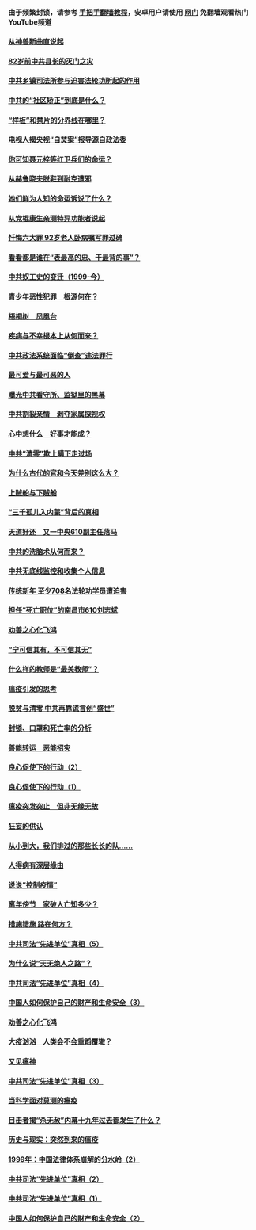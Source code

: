 #### 由于频繁封锁，请参考 [手把手翻墙教程](https://github.com/gfw-breaker/guides/wiki/)，安卓用户请使用 [网门](https://github.com/gfw-breaker/nogfw/blob/master/dl.md?t=04121701) 免翻墙观看热门YouTube频道 

#### [从神兽断曲直说起](../pages/19/423201.md?t=04121701) 

#### [82岁前中共县长的灭门之灾](../pages/19/423055.md?t=04121701) 

#### [中共乡镇司法所参与迫害法轮功所起的作用](../pages/19/423064.md?t=04121701) 

#### [中共的“社区矫正”到底是什么？](../pages/19/422870.md?t=04121701) 

#### [“样板”和禁片的分界线在哪里？](../pages/19/422704.md?t=04121701) 

#### [电视人揭央视“自焚案”报导源自政法委](../pages/19/422770.md?t=04121701) 

#### [你可知聂元梓等红卫兵们的命运？](../pages/19/422848.md?t=04121701) 

#### [从赫鲁晓夫脱鞋到耐克遭邪](../pages/19/422826.md?t=04121701) 

#### [她们鲜为人知的命运诉说了什么？](../pages/19/422754.md?t=04121701) 

#### [从党棍康生亲测特异功能者说起](../pages/19/422657.md?t=04121701) 

#### [忏悔六大罪 92岁老人卧病嘱写罪过碑](../pages/19/422750.md?t=04121701) 

#### [看看都是谁在“表最高的忠、干最背的事”？](../pages/19/422703.md?t=04121701) 

#### [中共奴工史的变迁（1999-今）](../pages/19/422656.md?t=04121701) 

#### [青少年恶性犯罪　根源何在？](../pages/19/422449.md?t=04121701) 

#### [梧桐树　凤凰台](../pages/19/422442.md?t=04121701) 

#### [疾病与不幸根本上从何而来？](../pages/19/422438.md?t=04121701) 

#### [中共政法系统面临“倒查”违法罪行](../pages/19/422497.md?t=04121701) 

#### [最可爱与最可恶的人](../pages/19/422448.md?t=04121701) 

#### [曝光中共看守所、监狱里的黑幕](../pages/19/422390.md?t=04121701) 

#### [中共割裂亲情　剥夺家属探视权](../pages/19/422364.md?t=04121701) 

#### [心中想什么　好事才能成？](../pages/19/422318.md?t=04121701) 

#### [中共“清零”欺上瞒下走过场](../pages/19/422306.md?t=04121701) 

#### [为什么古代的官和今天差别这么大？](../pages/19/422228.md?t=04121701) 

#### [上贼船与下贼船](../pages/19/422276.md?t=04121701) 

#### [“三千孤儿入内蒙”背后的真相](../pages/19/422229.md?t=04121701) 

#### [天道好还　又一中央610副主任落马](../pages/19/422155.md?t=04121701) 

#### [中共的洗脑术从何而来？](../pages/19/422154.md?t=04121701) 

#### [中共无底线监控和收集个人信息](../pages/19/422039.md?t=04121701) 

#### [传统新年 至少708名法轮功学员遭迫害](../pages/19/421946.md?t=04121701) 

#### [担任“死亡职位”的南昌市610刘志斌](../pages/19/421957.md?t=04121701) 

#### [劝善之心化飞鸿](../pages/19/421164.md?t=04121701) 

#### [“宁可信其有，不可信其无”](../pages/19/421691.md?t=04121701) 

#### [什么样的教师是“最美教师”？](../pages/19/421755.md?t=04121701) 

#### [瘟疫引发的思考](../pages/19/421594.md?t=04121701) 

#### [脱贫与清零 中共再靠谎言创“盛世”](../pages/19/421590.md?t=04121701) 

#### [封锁、口罩和死亡率的分析](../pages/19/421495.md?t=04121701) 

#### [善能转运　恶能招灾](../pages/19/421334.md?t=04121701) 

#### [良心促使下的行动（2）](../pages/19/421361.md?t=04121701) 

#### [良心促使下的行动（1）](../pages/19/421302.md?t=04121701) 

#### [瘟疫突发突止　但非无缘无故](../pages/19/421281.md?t=04121701) 

#### [狂妄的供认](../pages/19/421199.md?t=04121701) 

#### [从小到大，我们排过的那些长长的队……](../pages/19/421243.md?t=04121701) 

#### [人得病有深层缘由](../pages/19/420864.md?t=04121701) 

#### [说说“控制疫情”](../pages/19/420831.md?t=04121701) 

#### [离年傍节　家破人亡知多少？](../pages/19/420563.md?t=04121701) 

#### [措施错施  路在何方？](../pages/19/420076.md?t=04121701) 

#### [中共司法“先进单位”真相（5）](../pages/19/419453.md?t=04121701) 

#### [为什么说“天无绝人之路”？](../pages/19/419618.md?t=04121701) 

#### [中共司法“先进单位”真相（4）](../pages/19/419452.md?t=04121701) 

#### [中国人如何保护自己的财产和生命安全（3）](../pages/19/419405.md?t=04121701) 

#### [劝善之心化飞鸿](../pages/19/418758.md?t=04121701) 

#### [大疫汹汹　人类会不会重蹈覆辙？](../pages/19/419691.md?t=04121701) 

#### [又见瘟神](../pages/19/419225.md?t=04121701) 

#### [中共司法“先进单位”真相（3）](../pages/19/419451.md?t=04121701) 

#### [当科学面对莫测的瘟疫](../pages/19/419625.md?t=04121701) 

#### [目击者揭“杀无赦”内幕十九年过去都发生了什么？](../pages/19/419617.md?t=04121701) 

#### [历史与现实：突然到来的瘟疫](../pages/19/419619.md?t=04121701) 

#### [1999年：中国法律体系崩解的分水岭（2）](../pages/19/419455.md?t=04121701) 

#### [中共司法“先进单位”真相（2）](../pages/19/419450.md?t=04121701) 

#### [中共司法“先进单位”真相（1）](../pages/19/419449.md?t=04121701) 

#### [中国人如何保护自己的财产和生命安全（2）](../pages/19/419404.md?t=04121701) 


